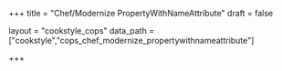 +++
title = "Chef/Modernize PropertyWithNameAttribute"
draft = false

layout = "cookstyle_cops"
data_path = ["cookstyle","cops_chef_modernize_propertywithnameattribute"]

+++

<!-- The content of this page is automatically generated from the
cops_chef_modernize_propertywithnameattribute.yml file in github.com/chef/cookstyle/blob/master/docs-chef-io/data/cookstyle/. -->
